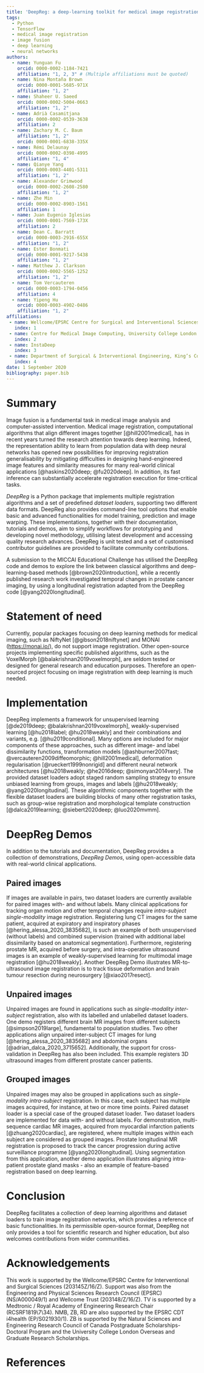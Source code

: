 ```yaml
---
title: 'DeepReg: a deep-learning toolkit for medical image registration'
tags:
  - Python
  - TensorFlow
  - medical image registration
  - image fusion
  - deep learning
  - neural networks
authors:
  - name: Yunguan Fu
    orcid: 0000-0002-1184-7421
    affiliation: "1, 2, 3" # (Multiple affiliations must be quoted)
  - name: Nina Montaña Brown
    orcid: 0000-0001-5685-971X
    affiliation: "1, 2"
  - name: Shaheer U. Saeed
    orcid: 0000-0002-5004-0663
    affiliation: "1, 2"
  - name: Adrià Casamitjana
    orcid: 0000-0002-0539-3638
    affiliation: 2
  - name: Zachary M. C. Baum
    affiliation: "1, 2"
    orcid: 0000-0001-6838-335X
  - name: Rémi Delaunay
    orcid: 0000-0002-0398-4995
    affiliation: "1, 4"
  - name: Qianye Yang
    orcid: 0000-0003-4401-5311
    affiliation: "1, 2"
  - name: Alexander Grimwood
    orcid: 0000-0002-2608-2580
    affiliation: "1, 2"
  - name: Zhe Min
    orcid: 0000-0002-8903-1561
    affiliation: 1
  - name: Juan Eugenio Iglesias
    orcid: 0000-0001-7569-173X
    affiliation: 2
  - name: Dean C. Barratt
    orcid: 0000-0003-2916-655X
    affiliation: "1, 2"
  - name: Ester Bonmati
    orcid: 0000-0001-9217-5438
    affiliation: "1, 2"
  - name: Matthew J. Clarkson
    orcid: 0000-0002-5565-1252
    affiliation: "1, 2"
  - name: Tom Vercauteren
    orcid: 0000-0003-1794-0456
    affiliation: 4
  - name: Yipeng Hu
    orcid: 0000-0003-4902-0486
    affiliation: "1, 2"
affiliations:
 - name: Wellcome/EPSRC Centre for Surgical and Interventional Sciences, University College London
   index: 1
 - name: Centre for Medical Image Computing, University College London
   index: 2
 - name: InstaDeep
   index: 3
 - name: Department of Surgical & Interventional Engineering, King’s College London
   index: 4
date: 1 September 2020
bibliography: paper.bib
---
```


# Summary
Image fusion is a fundamental task in medical image analysis and computer-assisted intervention. Medical image registration, computational algorithms that align different images together [@hill2001medical], has in recent years turned the research attention towards deep learning. Indeed, the representation ability to learn from population data with deep neural networks has opened new possibilities for improving registration generalisability by mitigating difficulties in designing hand-engineered image features and similarity measures for many real-world clinical applications [@haskins2020deep; @fu2020deep]. In addition, its fast inference can substantially accelerate registration execution for time-critical tasks.

*DeepReg* is a Python package that implements multiple registration algorithms and  a set of predefined _dataset loaders_, supporting two different data formats. DeepReg also provides command-line tool options that enable basic and advanced functionalities for model training, prediction and image warping. These implementations, together with their documentation, tutorials and demos, aim to simplify workflows for prototyping and developing novel methodology, utilising latest development and accessing quality research advances. DeepReg is unit tested and a set of customised contributor guidelines are provided to facilitate community contributions.

A submission to the MICCAI Educational Challenge has utilised the DeepReg code and demos to explore the link between classical algorithms and deep-learning-based methods [@brown2020introduction], while a recently published research work investigated temporal changes in prostate cancer imaging, by using a longitudinal registration adapted from the DeepReg code [@yang2020longitudinal].

# Statement of need
Currently, popular packages focusing on deep learning methods for medical imaging, such as NiftyNet [@gibson2018niftynet] and MONAI (https://monai.io/), do not support image registration. Other open-source projects implementing specific published algorithms, such as the VoxelMorph [@balakrishnan2019voxelmorph], are seldom tested or designed for general research and education purposes. Therefore an open-sourced project focusing on image registration with deep learning is much needed.

# Implementation
DeepReg implements a framework for unsupervised learning [@de2019deep; @balakrishnan2019voxelmorph], weakly-supervised learning [@hu2018label; @hu2018weakly] and their combinations and variants, e.g. [@hu2019conditional]. Many options are included for major components of these approaches, such as different image- and label dissimilarity functions, transformation models [@ashburner2007fast; @vercauteren2009diffeomorphic; @hill2001medical], deformation regularisation [@rueckert1999nonrigid] and different neural network architectures [@hu2018weakly; @he2016deep; @simonyan2014very]. The provided dataset loaders adopt staged random sampling strategy to ensure unbiased learning from groups, images and labels [@hu2018weakly; @yang2020longitudinal]. These algorithmic components together with the flexible dataset loaders are building blocks of many other registration tasks, such as group-wise registration and morphological template construction [@dalca2019learning; @siebert2020deep; @luo2020mvmm].

# DeepReg Demos
In addition to the tutorials and documentation, DeepReg provides a collection of demonstrations, _DeepReg Demos_, using open-accessible data with real-world clinical applications.

## Paired images
If images are available in pairs, two dataset loaders are currently available for paired images with- and without labels. Many clinical applications for tracking organ motion and other temporal changes require _intra-subject_ _single-modality_ image registration. Registering lung CT images for the same patient, acquired at expiratory and inspiratory phases [@hering_alessa_2020_3835682], is such an example of both unsupervised (without labels) and combined supervision (trained with additional label dissimilarity based on anatomical segmentation). Furthermore, registering prostate MR, acquired before surgery, and intra-operative ultrasound images is an example of weakly-supervised learning for multimodal image registration [@hu2018weakly]. Another DeepReg Demo illustrates MR-to-ultrasound image registration is to track tissue deformation and brain tumour resection during neurosurgery [@xiao2017resect].

## Unpaired images
Unpaired images are found in applications such as _single-modality_ _inter-subject_ registration, also with its labelled and unlabelled dataset loaders. One demo registers different brain MR images from different subjects [@simpson2019large], fundamental to population studies. Two other applications align unpaired inter-subject CT images for lung [@hering_alessa_2020_3835682] and abdominal organs [@adrian_dalca_2020_3715652]. Additionally, the support for cross-validation in DeepReg has also been included. This example registers 3D ultrasound images from different prostate cancer patients.

## Grouped images
Unpaired images may also be grouped in applications such as _single-modality_ _intra-subject_ registration. In this case, each subject has multiple images acquired, for instance, at two or more time points. Paired dataset loader is a special case of the grouped dataset loader. Two dataset loaders are implemented for data with- and without labels. For demonstration, multi-sequence cardiac MR images, acquired from myocardial infarction patients [@zhuang2020cardiac], are registered, where multiple images within each subject are considered as grouped images. Prostate longitudinal MR registration is proposed to track the cancer progression during active surveillance programme [@yang2020longitudinal]. Using segmentation from this application, another demo application illustrates aligning intra-patient prostate gland masks - also an example of feature-based registration based on deep learning.

# Conclusion
DeepReg facilitates a collection of deep learning algorithms and dataset loaders to train image registration networks, which provides a reference of basic functionalities. In its permissible open-source format, DeepReg not only provides a tool for scientific research and higher education, but also welcomes contributions from wider communities.

# Acknowledgements

This work is supported by the Wellcome/EPSRC Centre for Interventional and Surgical Sciences (203145Z/16/Z). Support was also from the Engineering and Physical Sciences Research Council (EPSRC) (NS/A000049/1) and Wellcome Trust (203148/Z/16/Z). TV is supported by a Medtronic / Royal Academy of Engineering Research Chair (RCSRF1819\7\34). NMB, ZB, RD are also supported by the EPSRC CDT i4health (EP/S021930/1). ZB is supported by the Natural Sciences and Engineering Research Council of Canada Postgraduate Scholarships-Doctoral Program and the University College London Overseas and Graduate Research Scholarships.

# References
<!-- This will be filled in by references in paper.bib -->

